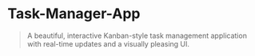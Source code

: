 # Task-Manager-App
> A beautiful, interactive Kanban-style task management application with real-time updates and a visually pleasing UI.
